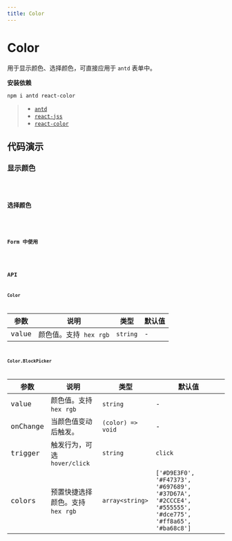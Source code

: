 ```yaml
---
title: Color
---
```


# Color

用于显示颜色、选择颜色，可直接应用于 `antd` 表单中。

**安装依赖**

```
npm i antd react-color
```

> - [`antd`](https://ant.design/components/popover-cn/)
> - [`react-jss`](https://cssinjs.org/react-jss)
> - [`react-color`](http://casesandberg.github.io/react-color/#api-individual)

## 代码演示

### 显示颜色

<code src="./demo/Demo1.jsx" />

### 选择颜色

<code src="./demo/Demo2.jsx" />

### Form 中使用

<code src="./demo/Demo3.jsx" />

## API

### Color

参数 | 说明 | 类型 | 默认值 |
------------- | ------------- | ------------- | ------------- |
value  | 颜色值。支持 `hex` `rgb` | `string` | - |

### Color.BlockPicker

参数 | 说明 | 类型 | 默认值 |
------------- | ------------- | ------------- | ------------- |
value  | 颜色值。支持 `hex` `rgb` | `string` | - |
onChange  | 当颜色值变动后触发。 | `(color) => void` | - |
trigger  | 触发行为，可选 `hover/click` | `string` | `click` |
colors  | 预置快捷选择颜色。支持 `hex` `rgb` |  `array<string>`  | `['#D9E3F0', '#F47373', '#697689', '#37D67A', '#2CCCE4', '#555555', '#dce775', '#ff8a65', '#ba68c8']` |
